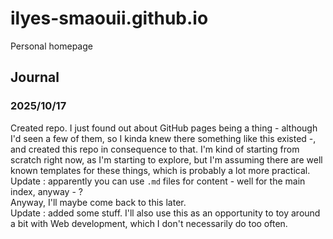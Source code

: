# ilyes-smaouii.github.io
Personal homepage

## Journal

### 2025/10/17
Created repo. I just found out about GitHub pages being a thing - although I'd seen a few of them,
so I kinda knew there something like this existed -, and created this repo in consequence to that.
I'm kind of starting from scratch right now, as I'm starting to explore, but I'm assuming there
are well known templates for these things, which is probably a lot more practical.\
Update : apparently you can use `.md` files for content - well for the main index, anyway - ?\
Anyway, I'll maybe come back to this later.\
Update : added some stuff. I'll also use this as an opportunity to toy around a bit with Web development,
which I don't necessarily do too often.
